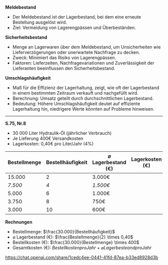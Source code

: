**Meldebestand**
- Der Meldebestand ist der Lagerbestand, bei dem eine erneute Bestellung ausgelöst wird.
- Ziel: Vermeidung von Lagerengpässen und Überbeständen.

**Sicherheitsbestand**
- Menge an Lagerwaren über dem Meldebestand, um Unsicherheiten wie Lieferverzögerungen oder unerwartete Nachfrage zu decken.
- Zweck: Minimiert das Risiko von Lagerengpässen.
- Faktoren: Lieferzeiten, Nachfragevariationen und Zuverlässigkeit der Lieferanten beeinflussen den Sicherheitsbestand.

**Umschlagshäufigkeit**
- Maß für die Effizienz der Lagerhaltung, zeigt, wie oft der Lagerbestand in einem bestimmten Zeitraum verkauft und nachgefüllt wird.
- Berechnung: Umsatz geteilt durch durchschnittlichen Lagerbestand.
- Bedeutung: Höhere Umschlagshäufigkeit deutet auf effiziente Lagerhaltung hin, niedrigere Werte könnten auf Probleme hinweisen.
___
**S.75, Nr.8**
- 30 000 Liter Hydraulik-Öl (jährlicher Verbrauch)
- Je Lieferung 400€ Versandkosten
- Lagerkosten: 0,40€ pro Liter/Jahr (4%)

| Bestellmenge | Bestellhäufigkeit | ⌀ Lagerbestand (€) | Lagerkosten (€) | Bestellkosten (€) | Gesamtkosten (€) |
| ---- | ---- | ---- | ---- | ---- | ---- |
| 15.000 | 2 | 3.000€ |  | 2.000€ | 5.000€ |
| *7.500* | *4* | *1.500€* |  | *800€* | *2.300€* |
| 5.000 | 6 | 1.000€ |  | 533€ | 1.533€ |
| 3.750 | 8 | 750€ |  | 400€ | 1.150€ |
| 3.000 | 10 | 600€ |  | 320€ | 920€ |
**Rechnungen**
- Bestellmenge: $\frac{30.000}{Bestellhäufigkeit}$
- ⌀ Lagerbestand (€): $\frac{Bestellmenge}{2} \times 0,40$
- Bestellkosten (€): $\frac{30.000}{Bestellmenge} \times 400$
- Gesamtkosten (€): $Bestellkosten pro Jahr + ⌀ Lagerbesteand pro Jahr$

https://chat.openai.com/share/1cedc4ee-0441-41fd-87ea-b33ed8928d3b